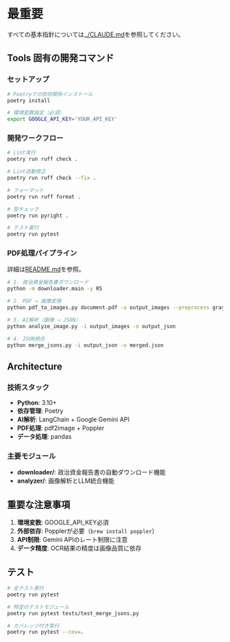 # 最重要

すべての基本指針については[../CLAUDE.md](../CLAUDE.md)を参照してください。

## Tools 固有の開発コマンド

### セットアップ
```bash
# Poetryでの依存関係インストール
poetry install

# 環境変数設定（必須）
export GOOGLE_API_KEY='YOUR_API_KEY'
```

### 開発ワークフロー
```bash
# Lint実行
poetry run ruff check .

# Lint自動修正
poetry run ruff check --fix .

# フォーマット
poetry run ruff format .

# 型チェック
poetry run pyright .

# テスト実行
poetry run pytest
```

### PDF処理パイプライン

詳細は[README.md](README.md)を参照。

```bash
# 1. 政治資金報告書ダウンロード
python -m downloader.main -y R5

# 2. PDF → 画像変換
python pdf_to_images.py document.pdf -o output_images --preprocess grayscale binarize

# 3. AI解析（画像 → JSON）
python analyze_image.py -i output_images -o output_json

# 4. JSON統合
python merge_jsons.py -i output_json -o merged.json
```

## Architecture

### 技術スタック
- **Python**: 3.10+
- **依存管理**: Poetry
- **AI解析**: LangChain + Google Gemini API
- **PDF処理**: pdf2image + Poppler
- **データ処理**: pandas

### 主要モジュール
- **downloader/**: 政治資金報告書の自動ダウンロード機能
- **analyzer/**: 画像解析とLLM統合機能

## 重要な注意事項

1. **環境変数**: GOOGLE_API_KEY必須
2. **外部依存**: Popplerが必要（`brew install poppler`）
3. **API制限**: Gemini APIのレート制限に注意
4. **データ精度**: OCR結果の精度は画像品質に依存

## テスト

```bash
# 全テスト実行
poetry run pytest

# 特定のテストモジュール
poetry run pytest tests/test_merge_jsons.py

# カバレッジ付き実行
poetry run pytest --cov=.
```